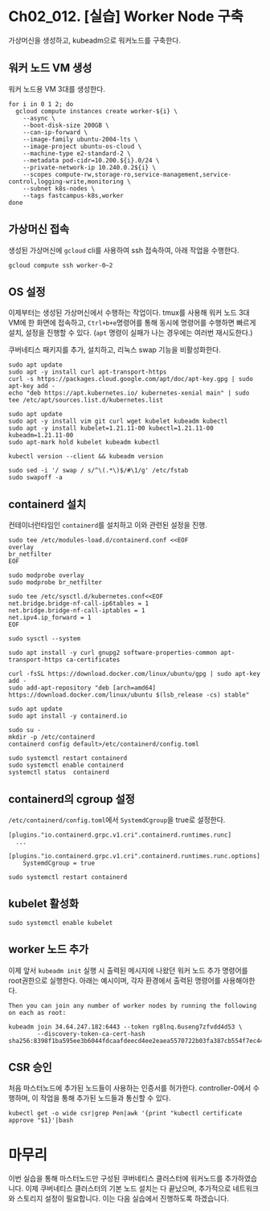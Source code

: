 
# Ch02_012. [실습] Worker Node 구축
가상머신을 생성하고, kubeadm으로 워커노드를 구축한다.

## 워커 노드 VM 생성
워커 노드용 VM 3대를 생성한다.
```
for i in 0 1 2; do
  gcloud compute instances create worker-${i} \
    --async \
    --boot-disk-size 200GB \
    --can-ip-forward \
    --image-family ubuntu-2004-lts \
    --image-project ubuntu-os-cloud \
    --machine-type e2-standard-2 \
    --metadata pod-cidr=10.200.${i}.0/24 \
    --private-network-ip 10.240.0.2${i} \
    --scopes compute-rw,storage-ro,service-management,service-control,logging-write,monitoring \
    --subnet k8s-nodes \
    --tags fastcampus-k8s,worker
done
```

## 가상머신 접속
생성된 가상머신에 `gcloud` cli를 사용하여 ssh 접속하여, 아래 작업을 수행한다.
```
gcloud compute ssh worker-0~2
```

## OS 설정
이제부터는 생성된 가상머신에서 수행하는 작업이다.
tmux를 사용해 워커 노드 3대 VM에 한 화면에 접속하고, `Ctrl+b+e`명령어를 통해 동시에 명령어를 수행하면 빠르게 설치, 설정을 진행할 수 있다. (`apt` 명령이 실패가 나는 경우에는 여러번 재시도한다.)

쿠버네티스 패키지를 추가, 설치하고, 리눅스 swap 기능을 비활성화한다.
```
sudo apt update
sudo apt -y install curl apt-transport-https
curl -s https://packages.cloud.google.com/apt/doc/apt-key.gpg | sudo apt-key add -
echo "deb https://apt.kubernetes.io/ kubernetes-xenial main" | sudo tee /etc/apt/sources.list.d/kubernetes.list

sudo apt update
sudo apt -y install vim git curl wget kubelet kubeadm kubectl
sudo apt -y install kubelet=1.21.11-00 kubectl=1.21.11-00 kubeadm=1.21.11-00
sudo apt-mark hold kubelet kubeadm kubectl

kubectl version --client && kubeadm version

sudo sed -i '/ swap / s/^\(.*\)$/#\1/g' /etc/fstab
sudo swapoff -a
```

## containerd 설치
컨테이너런타임인 `containerd`를 설치하고 이와 관련된 설정을 진행.
```
sudo tee /etc/modules-load.d/containerd.conf <<EOF
overlay
br_netfilter
EOF

sudo modprobe overlay
sudo modprobe br_netfilter

sudo tee /etc/sysctl.d/kubernetes.conf<<EOF
net.bridge.bridge-nf-call-ip6tables = 1
net.bridge.bridge-nf-call-iptables = 1
net.ipv4.ip_forward = 1
EOF

sudo sysctl --system

sudo apt install -y curl gnupg2 software-properties-common apt-transport-https ca-certificates

curl -fsSL https://download.docker.com/linux/ubuntu/gpg | sudo apt-key add -
sudo add-apt-repository "deb [arch=amd64] https://download.docker.com/linux/ubuntu $(lsb_release -cs) stable"

sudo apt update
sudo apt install -y containerd.io

sudo su -
mkdir -p /etc/containerd
containerd config default>/etc/containerd/config.toml

sudo systemctl restart containerd
sudo systemctl enable containerd
systemctl status  containerd
```

## containerd의 cgroup 설정
`/etc/containerd/config.toml`에서 `SystemdCgroup`을 true로 설정한다.
```
[plugins."io.containerd.grpc.v1.cri".containerd.runtimes.runc]
  ...
  [plugins."io.containerd.grpc.v1.cri".containerd.runtimes.runc.options]
    SystemdCgroup = true

```
```
sudo systemctl restart containerd
```

## kubelet 활성화
```
sudo systemctl enable kubelet
```

## worker 노드 추가
이제 앞서 `kubeadm init` 실행 시 출력된 메시지에 나왔던 워커 노드 추가 명령어를 root권한으로 실행한다. 아래는 예시이며, 각자 환경에서 출력된 명령어를 사용해야한다.
```
Then you can join any number of worker nodes by running the following on each as root:

kubeadm join 34.64.247.182:6443 --token rg8lnq.6useng7zfvdd4d53 \
        --discovery-token-ca-cert-hash sha256:8398f1ba595ee3b6044fdcaafdeecd4ee2eaea5570722b03fa387cb554f7ec44
```

## CSR 승인
처음 마스터노드에 추가된 노드들이 사용하는 인증서를 허가한다. controller-0에서 수행하며, 이 작업을 통해 추가된 노드들과 통신할 수 있다.
```
kubectl get -o wide csr|grep Pen|awk '{print "kubectl certificate approve "$1}'|bash
```
# 마무리
이번 실습을 통해 마스터노드만 구성된 쿠버네티스 클러스터에 워커노드를 추가하였습니다. 이제 쿠버네티스 클러스터의 기본 노드 설치는 다 끝났으며, 추가적으로 네트워크와 스토리지 설정이 필요합니다. 이는 다음 실습에서 진행하도록 하겠습니다.